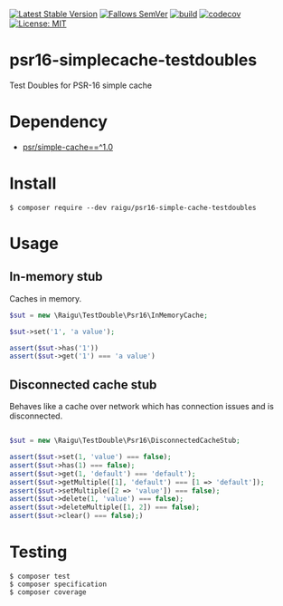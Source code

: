 [![Latest Stable Version](http://poser.pugx.org/raigu/psr16-simple-cache-testdoubles/v/stable)](https://packagist.org/packages/raigu/psr16-simple-cache-testdoubles)
[![Fallows SemVer](https://img.shields.io/badge/SemVer-2.0.0-green)](https://semver.org/spec/v2.0.0.html)
[![build](https://github.com/raigu/psr16-simple-cache-testdoubles/workflows/build/badge.svg)](https://github.com/raigu/psr16-simple-cache-testdoubles/actions)
[![codecov](https://codecov.io/gh/raigu/psr16-simple-cache-testdoubles/branch/main/graph/badge.svg?token=XII3CBEZSG)](https://codecov.io/gh/raigu/psr16-simple-cache-testdoubles)
[![License: MIT](https://img.shields.io/badge/License-MIT-blue.svg)](LICENSE)


# psr16-simplecache-testdoubles

Test Doubles for PSR-16 simple cache

# Dependency

* [psr/simple-cache==^1.0](https://packagist.org/packages/psr/simple-cache)

# Install

```shell
$ composer require --dev raigu/psr16-simple-cache-testdoubles
```

# Usage

## In-memory stub

Caches in memory. 

```php
$sut = new \Raigu\TestDouble\Psr16\InMemoryCache;

$sut->set('1', 'a value');

assert($sut->has('1'))
assert($sut->get('1') === 'a value')
```

## Disconnected cache stub

Behaves like a cache over network which has connection issues and is disconnected.

```php

$sut = new \Raigu\TestDouble\Psr16\DisconnectedCacheStub;

assert($sut->set(1, 'value') === false);
assert($sut->has(1) === false);
assert($sut->get(1, 'default') === 'default');
assert($sut->getMultiple([1], 'default') === [1 => 'default']);
assert($sut->setMultiple([2 => 'value']) === false);
assert($sut->delete(1, 'value') === false);
assert($sut->deleteMultiple([1, 2]) === false);
assert($sut->clear() === false);)
```

# Testing

```shell
$ composer test
$ composer specification 
$ composer coverage
```